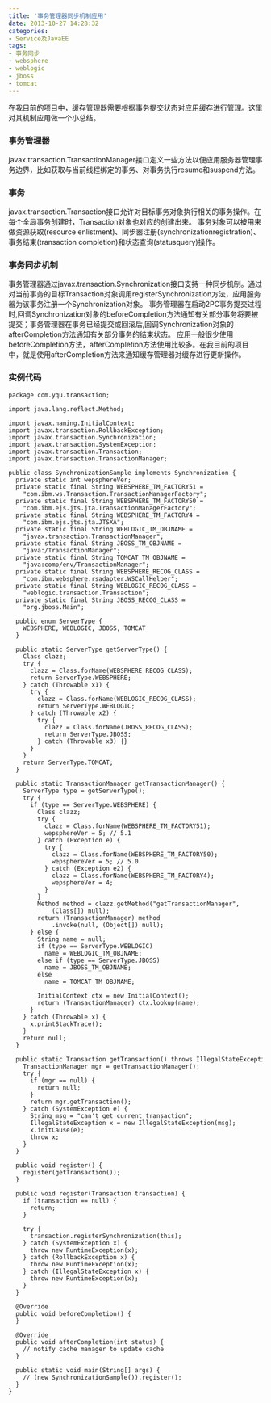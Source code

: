 ```yaml
---
title: '事务管理器同步机制应用'
date: 2013-10-27 14:28:32
categories: 
- Service及JavaEE
tags: 
- 事务同步
- websphere
- weblogic
- jboss
- tomcat
---
```

在我目前的项目中，缓存管理器需要根据事务提交状态对应用缓存进行管理。这里对其机制应用做一个小总结。

### 事务管理器

javax.transaction.TransactionManager接口定义一些方法以便应用服务器管理事务边界，比如获取与当前线程绑定的事务、对事务执行resume和suspend方法。

### 事务

javax.transaction.Transaction接口允许对目标事务对象执行相关的事务操作。在每个全局事务创建时，Transaction对象也对应的创建出来。
事务对象可以被用来做资源获取(resource enlistment)、同步器注册(synchronizationregistration)、事务结束(transaction completion)和状态查询(statusquery)操作。

### 事务同步机制

事务管理器通过javax.transaction.Synchronization接口支持一种同步机制。通过对当前事务的目标Transaction对象调用registerSynchronization方法，应用服务器为该事务注册一个Synchronization对象。
事务管理器在启动2PC事务提交过程时,回调Synchronization对象的beforeCompletion方法通知有关部分事务将要被提交；事务管理器在事务已经提交或回滚后,回调Synchronization对象的afterCompletion方法通知有关部分事务的结束状态。
应用一般很少使用beforeCompletion方法，afterCompletion方法使用比较多。在我目前的项目中，就是使用afterCompletion方法来通知缓存管理器对缓存进行更新操作。

### 实例代码

```
package com.yqu.transaction;

import java.lang.reflect.Method;

import javax.naming.InitialContext;
import javax.transaction.RollbackException;
import javax.transaction.Synchronization;
import javax.transaction.SystemException;
import javax.transaction.Transaction;
import javax.transaction.TransactionManager;

public class SynchronizationSample implements Synchronization {
  private static int wepsphereVer;
  private static final String WEBSPHERE_TM_FACTORY51 = 
    "com.ibm.ws.Transaction.TransactionManagerFactory";
  private static final String WEBSPHERE_TM_FACTORY50 = 
    "com.ibm.ejs.jts.jta.TransactionManagerFactory";
  private static final String WEBSPHERE_TM_FACTORY4 = 
    "com.ibm.ejs.jts.jta.JTSXA";
  private static final String WEBLOGIC_TM_OBJNAME = 
    "javax.transaction.TransactionManager";
  private static final String JBOSS_TM_OBJNAME = 
    "java:/TransactionManager";
  private static final String TOMCAT_TM_OBJNAME = 
    "java:comp/env/TransactionManager";
  private static final String WEBSPHERE_RECOG_CLASS = 
    "com.ibm.websphere.rsadapter.WSCallHelper";
  private static final String WEBLOGIC_RECOG_CLASS = 
    "weblogic.transaction.Transaction";
  private static final String JBOSS_RECOG_CLASS = 
    "org.jboss.Main";

  public enum ServerType {
    WEBSPHERE, WEBLOGIC, JBOSS, TOMCAT
  }

  public static ServerType getServerType() {
    Class clazz;
    try {
      clazz = Class.forName(WEBSPHERE_RECOG_CLASS);
      return ServerType.WEBSPHERE;
    } catch (Throwable x1) {
      try {
        clazz = Class.forName(WEBLOGIC_RECOG_CLASS);
        return ServerType.WEBLOGIC;
      } catch (Throwable x2) {
        try {
          clazz = Class.forName(JBOSS_RECOG_CLASS);
          return ServerType.JBOSS;
        } catch (Throwable x3) {}
      }
    }
    return ServerType.TOMCAT;
  }

  public static TransactionManager getTransactionManager() {
    ServerType type = getServerType();
    try {
      if (type == ServerType.WEBSPHERE) {
        Class clazz;
        try {
          clazz = Class.forName(WEBSPHERE_TM_FACTORY51);
          wepsphereVer = 5; // 5.1
        } catch (Exception e) {
          try {
            clazz = Class.forName(WEBSPHERE_TM_FACTORY50);
            wepsphereVer = 5; // 5.0
          } catch (Exception e2) {
            clazz = Class.forName(WEBSPHERE_TM_FACTORY4);
            wepsphereVer = 4;
          }
        }
        Method method = clazz.getMethod("getTransactionManager",
            (Class[]) null);
        return (TransactionManager) method
            .invoke(null, (Object[]) null);
      } else {
        String name = null;
        if (type == ServerType.WEBLOGIC)
          name = WEBLOGIC_TM_OBJNAME;
        else if (type == ServerType.JBOSS)
          name = JBOSS_TM_OBJNAME;
        else
          name = TOMCAT_TM_OBJNAME;

        InitialContext ctx = new InitialContext();
        return (TransactionManager) ctx.lookup(name);
      }
    } catch (Throwable x) {
      x.printStackTrace();
    }
    return null;
  }

  public static Transaction getTransaction() throws IllegalStateException {
    TransactionManager mgr = getTransactionManager();
    try {
      if (mgr == null) {
        return null;
      }
      return mgr.getTransaction();
    } catch (SystemException e) {
      String msg = "can't get current transaction";
      IllegalStateException x = new IllegalStateException(msg);
      x.initCause(e);
      throw x;
    }
  }

  public void register() {
    register(getTransaction());
  }

  public void register(Transaction transaction) {
    if (transaction == null) {
      return;
    }

    try {
      transaction.registerSynchronization(this);
    } catch (SystemException x) {
      throw new RuntimeException(x);
    } catch (RollbackException x) {
      throw new RuntimeException(x);
    } catch (IllegalStateException x) {
      throw new RuntimeException(x);
    }
  }

  @Override
  public void beforeCompletion() {
  }

  @Override
  public void afterCompletion(int status) {
    // notify cache manager to update cache
  }

  public static void main(String[] args) {
    // (new SynchronizationSample()).register();
  }
}
```